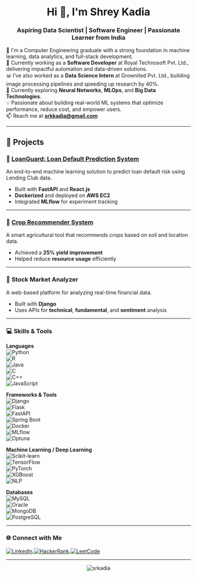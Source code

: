 <h1 align="center">Hi 👋, I'm Shrey Kadia</h1>
<h3 align="center">Aspiring Data Scientist | Software Engineer | Passionate Learner from India</h3>

🚀 I'm a Computer Engineering graduate with a strong foundation in machine learning, data analytics, and full-stack development.  
🔭 Currently working as a **Software Developer** at Royal Technosoft Pvt. Ltd., delivering impactful automation and data-driven solutions.  
📊 I’ve also worked as a **Data Science Intern** at Grownited Pvt. Ltd., building image processing pipelines and speeding up research by 40%.  
🌱 Currently exploring **Neural Networks**, **MLOps**, and **Big Data Technologies**.  
💡 Passionate about building real-world ML systems that optimize performance, reduce cost, and empower users.  
📫 Reach me at **srkkadia@gmail.com**

---

## 🚀 Projects

### 🔹 [**LoanGuard: Loan Default Prediction System**](https://www.github.com/srkadia/LoanGuard)  
An end-to-end machine learning solution to predict loan default risk using Lending Club data.  
- Built with **FastAPI** and **React.js**  
- **Dockerized** and deployed on **AWS EC2**  
- Integrated **MLflow** for experiment tracking  

---

### 🔹 [**Crop Recommender System**](https://www.github.com/srkadia/CRS)  
A smart agricultural tool that recommends crops based on soil and location data.  
- Achieved a **25% yield improvement**  
- Helped reduce **resource usage** efficiently  

---

### 🔹 **Stock Market Analyzer**  
A web-based platform for analyzing real-time financial data.  
- Built with **Django**  
- Uses APIs for **technical**, **fundamental**, and **sentiment** analysis  

---

### 💻 Skills & Tools

**Languages**  
![Python](https://img.shields.io/badge/Python-3776AB?style=for-the-badge&logo=python&logoColor=white)  
![R](https://img.shields.io/badge/R-276DC3?style=for-the-badge&logo=r&logoColor=white)  
![Java](https://img.shields.io/badge/Java-007396?style=for-the-badge&logo=java&logoColor=white)  
![C](https://img.shields.io/badge/C-00599C?style=for-the-badge&logo=c&logoColor=white)  
![C++](https://img.shields.io/badge/C++-00599C?style=for-the-badge&logo=c%2B%2B&logoColor=white)  
![JavaScript](https://img.shields.io/badge/JavaScript-F7DF1E?style=for-the-badge&logo=javascript&logoColor=black)

**Frameworks & Tools**  
![Django](https://img.shields.io/badge/Django-092E20?style=for-the-badge&logo=django&logoColor=white)  
![Flask](https://img.shields.io/badge/Flask-000000?style=for-the-badge&logo=flask&logoColor=white)  
![FastAPI](https://img.shields.io/badge/FastAPI-009688?style=for-the-badge&logo=fastapi&logoColor=white)  
![Spring Boot](https://img.shields.io/badge/SpringBoot-6DB33F?style=for-the-badge&logo=spring-boot&logoColor=white)  
![Docker](https://img.shields.io/badge/Docker-2496ED?style=for-the-badge&logo=docker&logoColor=white)  
![MLflow](https://img.shields.io/badge/MLflow-2C5BCC?style=for-the-badge&logo=dataiku&logoColor=white)  
![Optuna](https://img.shields.io/badge/Optuna-1565C0?style=for-the-badge&logo=optuna&logoColor=white)

**Machine Learning / Deep Learning**  
![Scikit-learn](https://img.shields.io/badge/Scikit--learn-F7931E?style=for-the-badge&logo=scikit-learn&logoColor=white)  
![TensorFlow](https://img.shields.io/badge/TensorFlow-FF6F00?style=for-the-badge&logo=tensorflow&logoColor=white)  
![PyTorch](https://img.shields.io/badge/PyTorch-EE4C2C?style=for-the-badge&logo=pytorch&logoColor=white)  
![XGBoost](https://img.shields.io/badge/XGBoost-AA2D2D?style=for-the-badge&logo=hackerrank&logoColor=white)  
![NLP](https://img.shields.io/badge/NLP-7B16FF?style=for-the-badge&logo=spacy&logoColor=white)

**Databases**  
![MySQL](https://img.shields.io/badge/MySQL-005C84?style=for-the-badge&logo=mysql&logoColor=white)  
![Oracle](https://img.shields.io/badge/Oracle-F80000?style=for-the-badge&logo=oracle&logoColor=white)  
![MongoDB](https://img.shields.io/badge/MongoDB-4EA94B?style=for-the-badge&logo=mongodb&logoColor=white)  
![PostgreSQL](https://img.shields.io/badge/PostgreSQL-316192?style=for-the-badge&logo=postgresql&logoColor=white)

---

### 🌐 Connect with Me

<p align="left">
  <a href="https://linkedin.com/in/srkadia" target="blank">
    <img align="center" src="https://img.shields.io/badge/LinkedIn-0A66C2?style=for-the-badge&logo=linkedin&logoColor=white" alt="LinkedIn"/>
  </a>
  <a href="https://www.hackerrank.com/codersrk" target="blank">
    <img align="center" src="https://img.shields.io/badge/HackerRank-2EC866?style=for-the-badge&logo=hackerrank&logoColor=white" alt="HackerRank"/>
  </a>
  <a href="https://leetcode.com/your-leetcode-username" target="blank">
    <img align="center" src="https://img.shields.io/badge/LeetCode-FFA116?style=for-the-badge&logo=leetcode&logoColor=black" alt="LeetCode"/>
  </a>
</p>


---

<p align="center">
  <img src="https://github-readme-stats.vercel.app/api/top-langs?username=srkadia&show_icons=true&theme=dark&locale=en&layout=compact" alt="srkadia" />
</p>

